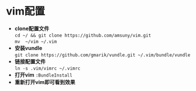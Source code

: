# vim配置

- **clone配置文件**  
`cd ~/ && git clone https://github.com/amsuny/vim.git`  
`mv  ~/vim ~/.vim`  
- **安装vundle**  
`git clone https://github.com/gmarik/vundle.git ~/.vim/bundle/vundle`
- **链接配置文件**  
`ln -s .vim/vimrc ~/.vimrc`
- **打开vim**
`:BundleInstall`
- **重新打开vim即可看到效果**

